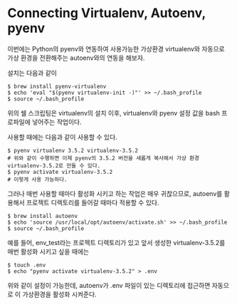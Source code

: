 # Connecting Virtualenv, Autoenv, pyenv

이번에는 Python의 pyenv와 연동하여 사용가능한 가상환경 virtualenv와 자동으로 가상 환경을 전환해주는 autoenv와의 연동을 해보자.

설치는 다음과 같이

```
$ brew install pyenv-virtualenv
$ echo 'eval "$(pyenv virtualenv-init -)"' >> ~/.bash_profile
$ source ~/.bash_profile
```

위의 쉘 스크립팅은 virtualenv의 설치 이후, virtualenv와 pyenv 설정 값을 bash 프로파일에 넣어주는 작업이다.

사용할 때에는 다음과 같이 사용할 수 있다.

```
$ pyenv virtualenv 3.5.2 virtualenv-3.5.2
# 위와 같이 수행하면 이제 pyenv의 3.5.2 버전을 새롭게 복사해서 가상 환경 virtualenv-3.5.2로 만들 수 있다.
$ pyenv activate virtualenv-3.5.2
# 이렇게 사용 가능하다.
```

그러나 매번 사용할 때마다 활성화 시키고 하는 작업은 매우 귀찮으므로, autoenv를 활용해서 프로젝트 디렉토리를 들어갈 때마다 적용할 수 있다.

```
$ brew install autoenv
$ echo 'source /usr/local/opt/autoenv/activate.sh' >> ~/.bash_profile
$ source ~/.bash_profile
```

예를 들어, env_test라는 프로젝트 디렉토리가 있고 앞서 생성한 virtualenv-3.5.2를 매번 활성화 시키고 싶을 때에는

```
$ touch .env
$ echo "pyenv activate virtualenv-3.5.2" > .env
```

위와 같이 설정이 가능한데, autoenv가 .env 파일이 있는 디렉토리에 접근하면 자동으로 이 가상환경을 활성화 시켜준다.